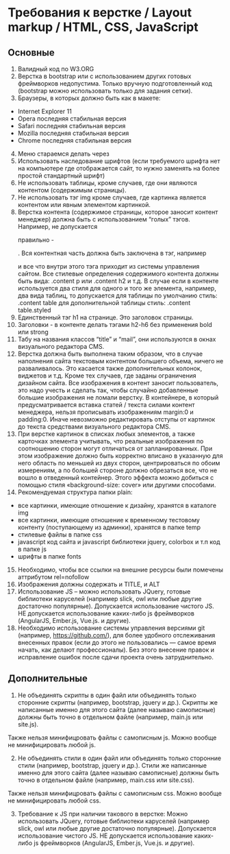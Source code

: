 # Требования к верстке / Layout markup / HTML, CSS, JavaScript
## Основные
1. Валидный код по W3.ORG
2. Верстка в bootstrap или с использованием других готовых фреймворков недопустима. Только вручную
подготовленный код (bootstrap можно использовать только для задания сетки).
3. Браузеры, в которых должно быть как в макете:
 - Internet Explorer 11
 - Opera последняя стабильная версия
 - Safari последняя стабильная версия
 - Mozilla последняя стабильная версия
 - Chrome последняя стабильная версия
4. Меню стараемся делать через <ul></ul>
5. Использовать наследование шрифтов (если требуемого шрифта нет на компьютере где отображается сайт,
то нужно заменять на более простой стандартный шрифт)
6. Не использовать таблицы, кроме случаев, где они являются контентом (содержимым страницы).
7. Не использовать тэг img кроме случаев, где картинка является контентом или явным элементом картинкой.
8. Верстка контента (содержимое страницы, которое заносит контент менеджер) должна быть с
использованием “голых” тэгов. Например, не допускается <p class=”text”> правильно - <p>.
Вся контентная часть должна быть заключена в тэг, например <div class=”content”> и все что внутри этого тэга
приходит из системы управления сайтом. Все стилевые определения содержимого контента должны быть
вида: .content p или .content h2 и т.д.
В случае если в контенте используется два стиля для одного и того же элемента, например, два вида таблиц,
то допускается для таблицы по умолчанию стиль: .content table для дополнительной таблицы стиль: .content
table.styled
9. Единственный тэг h1 на странице. Это заголовок страницы.
10. Заголовки - в контенте делать тэгами h2-h6 без применения bold или strong
11. Табу на названия классов “title” и “mail”, они используются в окнах визуального редактора CMS.
12. Верстка должна быть выполнена таким образом, что в случае наполнения сайта текстовым контентом
большего объема, ничего не разваливалось. Это касается также дополнительных колонок, виджетов и т.д.
Кроме тех случаев, где заданы ограничения дизайном сайта. Все изображения в контент заносит
пользователь, это надо учесть и сделать так, чтобы случайно добавленные большие изображения не ломали
верстку. В контейнере, в который предусматривается вставка статей / текста силами контент менеджера,
нельзя прописывать изображениям margin:0 и padding:0. Иначе невозможно редактировать отступы от
картинок до текста средствами визуального редактора CMS.
13. При верстке картинок в списках любых элементов, а также карточках элемента учитывать, что реальные
изображения по соотношению сторон могут отличаться от запланированных. При этом изображение должно
быть корректно вписано в указанную для него область по меньшей из двух сторон, центрироваться по обоим
измерениям, а по большей стороне должно обрезаться все, что не вошло в отведенный контейнер. Этого
эффекта можно добиться с помощью стиля «background-size: cover» или другими способами.
14. Рекомендуемая структура папки plain:
 - все картинки, имеющие отношение к дизайну, хранятся в каталоге img
 - все картинки, имеющие отношение к временному тестовому контенту (поступающему из админки),
хранятся в папке temp
 - стилевые файлы в папке css
 - javascript код сайта и javascript библиотеки jquery, colorbox и т.п код в папке js
 - шрифты в папке fonts
15. Необходимо, чтобы все ссылки на внешние ресурсы были помечены аттрибутом rel=nofollow
16. Изображения должны содержать и TITLE, и ALT
17. Использование JS – можно использовать JQuery, готовые библиотеки каруселей (например slick, owl или
любые другие достаточно популярные). Допускается использование чистого JS. НЕ допускается
использование каких-либо js фреймворков (AngularJS, Ember.js, Vue.js. и другие).
18. Необходимо использование системы управления версиями git (например, https://github.com/), для более
удобного отслеживания внесенных правок (если до этого не пользовались — самое время начать, как делают
профессионалы). Без этого внесение правок и исправление ошибок после сдачи проекта очень
затруднительно.

## Дополнительные
1. Не объединять скрипты в один файл или объединять только сторонние скрипты (например, bootstrap, jquery и др.). Скрипты же написанные именно для этого сайта (далее называю самописные) должны быть точно в отдельном файле (например, main.js или site.js).

Также нельзя минифицровать файлы с самописным js. Можно вообще не минифицировать любой js.

2. Не объединять стили в один файл или объединять только сторонние стили (например, bootstrap, jquery и др.). Стили же написанные именно для этого сайта (далее называю самописные) должны быть точно в отдельном файле (например, main.css или site.css).

Также нельзя минифицровать файлы с самописным css. Можно вообще не минифицировать любой css.

3. Требование к JS при наличии такового в верстке: 
Можно использовать JQuery, готовые библиотеки каруселей (например slick, owl или любые другие достаточно популярные). Допускается использование чистого JS. НЕ допускается использование каких-либо js фреймворков (AngularJS, Ember.js, Vue.js. и другие).
